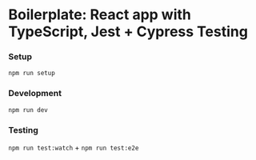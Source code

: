 # Boilerplate: React app with TypeScript, Jest + Cypress Testing

### Setup

```npm run setup```
  

### Development

```npm run dev```


### Testing

```npm run test:watch``` + ```npm run test:e2e```
